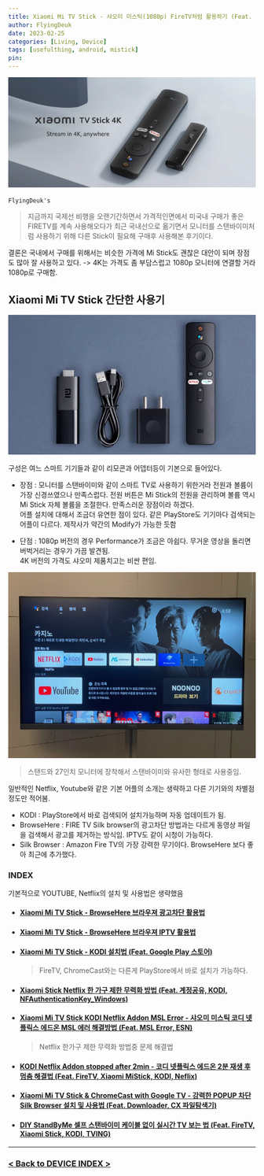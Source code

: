 ```yaml
---
title: Xiaomi Mi TV Stick - 샤오미 미스틱(1080p) FireTV처럼 활용하기 (Feat. KODI, BrowseHere) <2023.9.2 Updated>
author: FlyingDeuk
date: 2023-02-25 
categories: [Living, Device]
tags: [usefulthing, android, mistick]
pin:
---
```


![mistick](/img/living/mistick/mistick.jpg)


`FlyingDeuk's`
> 지금까지 국제선 비행을 오랜기간하면서 가격적인면에서 미국내 구매가 좋은 FIRETV를 계속 사용해오다가 최근 국내선으로 옮기면서 모니터를 스탠바이미처럼 사용하기 위해 다른 Stick이 필요해 구매후 사용해본 후기이다. 

결론은 국내에서 구매를 위해서는 비슷한 가격에 Mi Stick도 괜찮은 대안이 되며 장점도 많아 잘 사용하고 있다. -> 4K는 가격도 좀 부담스럽고 1080p 모니터에 연결할 거라 1080p로 구매함. 

## Xiaomi Mi TV Stick 간단한 사용기

![mistick](/img/living/mistick/mistick0.jpg)

구성은 여느 스마트 기기들과 같이 리모콘과 어뎁터등이 기본으로 들어있다. 

- 장점 : 모니터를 스탠바이미와 같이 스마트 TV로 사용하기 위한거라 전원과 볼륨이 가장 신경쓰였으나 만족스럽다. 전원 버튼은 Mi Stick의 전원을 관리하며 볼륨 역시 Mi Stick 자체 볼륨을 조절한다. 만족스러운 장점이라 하겠다. <br>
어플 설치에 대해서 조금더 유연한 점이 있다. 같은 PlayStore도 기기마다 검색되는 어플이 다르다. 제작사가 약간의 Modify가 가능한 듯함

- 단점 : 1080p 버전의 경우 Performance가 조금은 아쉽다. 무거운 영상을 돌리면 버벅거리는 경우가 가끔 발견됨. <br>
4K 버전의 가격도 샤오미 제품치고는 비싼 편임.

![mistick](/img/living/mistick/mistick1.jpg)
> 스탠드와 27인치 모니터에 장착해서 스탠바이미와 유사한 형태로 사용중임. 

일반적인 Netflix, Youtube와 같은 기본 어플의 소개는 생략하고 다른 기기와의 차별점 정도만 적어봄. 

- KODI : PlayStore에서 바로 검색되어 설치가능하며 자동 업데이트가 됨. 
- BrowseHere : FIRE TV Silk browser의 광고차단 방법과는 다르게 동영상 파일을 검색해서 광고를 제거하는 방식임. IPTV도 같이 시청이 가능하다. 
- Silk Browser : Amazon Fire TV의 가장 강력한 무기이다. BrowseHere 보다 좋아 최근에 추가했다. 

### INDEX
기본적으로 YOUTUBE, Netflix의 설치 및 사용법은 생략했음

- #### [Xiaomi Mi TV Stick - BrowseHere 브라우져 광고차단 활용법](/posts/MiStick-browsehere/)

- #### [Xiaomi Mi TV Stick - BrowseHere 브라우져 IPTV 활용법](/posts/MiStick-iptv/)

- #### [Xiaomi Mi TV Stick - KODI 설치법 (Feat. Google Play 스토어)](/posts/MiStick-kodi/)
    > FireTV, ChromeCast와는 다른게 PlayStore에서 바로 설치가 가능하다. 
- #### [Xiaomi Stick Netflix 한 가구 제한 무력화 방법 (Feat. 계정공유, KODI, NFAuthenticationKey_Windows)](/posts/Xiaomi-netflix/)

- #### [Xiaomi Mi TV Stick KODI Netflix Addon MSL Error - 샤오미 미스틱 코디 넷플릭스 에드온 MSL 에러 해결방법 (Feat. MSL Error, ESN)](/posts/mslerror/)
    > Netflix 한가구 제한 무력화 방법중 문제 해결법

- #### [KODI Netflix Addon stopped after 2min - 코디 넷플릭스 에드온 2분 재생 후 멈춤 해결법 (Feat. FireTV, Xiaomi MiStick, KODI, Neflix)](/posts/2minerror/)

- #### [Xiaomi Mi TV Stick & ChromeCast with Google TV - 강력한 POPUP 차단 Silk Browser 설치 및 사용법 (Feat. Downloader, CX 파일탐색기)](/posts/Silk/)

- #### [DIY StandByMe 셀프 스탠바이미 케이블 없이 실시간 TV 보는 법 (Feat. FireTV, Xiaomi Stick, KODI, TVING)](/posts/iptvtving/)

---------

### [< Back to DEVICE INDEX >](/categories/device/)
